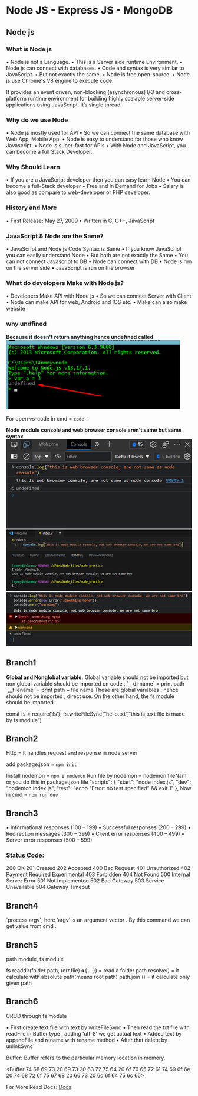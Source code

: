 # Node JS - Express JS - MongoDB

## Node js

### What is Node js
• Node is not a Language.
• This is a Server side runtime Environment.
• Node js can connect with databases.
• Code and syntax is very similar to JavaScript.
• But not exactly the same.
• Node is free,open-source.
• Node js use Chrome's V8 engine to execute code.

It provides an event driven, non-blocking (asynchronous) I/O and cross-platform runtime environment for building highly scalable server-side applications using JavaScript.
It’s single thread

### Why do we use Node
• Node js mostly used for API
• So we can connect the same database with Web App, Mobile App.
• Node is easy to understand for those who know Javascript. 
• Node is super-fast for APIs
• With Node and JavaScript, you can become a full Stack Developer.

### Why Should Learn
• If you are a JavaScript developer then you can easy learn Node
• You can become a full-Stack developer
• Free and in Demand for Jobs
• Salary is also good as compare to web-developer or PHP developer.

### History and More
• First Release: May 27, 2009 
• Written in C, C++, JavaScript

### JavaScript & Node are the Same?
• JavaScript and Node js Code Syntax is Same 
• If you know JavaScript you can easily understand Node
• But both are not exactly the Same
• You can not connect Javascript to DB
• Node can connect with DB
• Node js run on the server side
• JavaScript is run on the browser

### What do developers Make with Node js?
• Developers Make API with Node js 
• So we can connect Server with Client
• Node can make API for web, Android and IOS etc.
• Make can also make website

### why undfined
**Because it doesn't return anything hence undefined called**
<img src="./upload/Screenshot_10.png"/>


For open vs-code in cmd = `code .`

**Node module console and web browser console aren’t same but same syntax**
<img src="./upload/Screenshot_11.png"/>
<img src="./upload/Screenshot_12.png"/>
<img src="./upload/Screenshot_13.png"/>


<h2>Branch1</h2>
<b>Global and Nonglobal variable:</b> Global variable should not be imported but non global variable should be imported on code .
`__dirname` = print path
`__filename` = print path + file name 
These are global variables . hence should not be imported , direct use. 
On the other hand, the fs module should be imported.

const fs = require(‘fs’);
fs.writeFileSync(“hello.txt”,”this is text file is made by fs module”)


<h2>Branch2</h2>
Http = it handles request and response in node server

add package.json = `npm init`

Install nodemon = `npm i nodemon`
Run file by nodemon = nodemon fileNam or you do this in package.json file
    "scripts": {
        "start": "node index.js",
        "dev": "nodemon index.js",
        "test": "echo \"Error: no test specified\" && exit 1"
    },
Now in cmd = `npm run dev`

<h2>Branch3</h2>
• Informational responses (100 – 199)
• Successful responses (200 – 299)
• Redirection messages (300 – 399)
• Client error responses (400 – 499)
• Server error responses (500 – 599)

### Status Code:
200 OK
201 Created
202 Accepted
400 Bad Request
401 Unauthorized
402 Payment Required Experimental
403 Forbidden
404 Not Found
500 Internal Server Error
501 Not Implemented
502 Bad Gateway
503 Service Unavailable
504 Gateway Timeout

<h2>Branch4</h2>
`process.argv`, here ‘argv’ is an argument vector . By this command we can get value from cmd . 


<h2>Branch5</h2>
path module, fs module

fs.readdir(folder path, (err,file)=>{....}) = read a folder
path.resolve() = it calculate with absolute path(means root path)
path.join () = it calculate only given path

<h2>Branch6</h2>
CRUD through fs module

• First create text file with text by writeFileSync
• Then read the txt file with readFile in  Buffer type , adding ‘utf-8’ we get actual text
• Added text by appendFile and rename with rename method
• After that delete by unlinkSync

Buffer: Buffer refers to the particular memory location in memory. 

<Buffer 74 68 69 73 20 69 73 20 63 72 75 64 20 6f 70 65 72 61 74 69 6f 6e 20 74 68 72 6f 75 67 68 20 66 73 20 6d 6f 64 75 6c 65>

For More Read Docs: [Docs](https://docs.google.com/document/d/1LkRk34M508ga1KxNey4L5O3v_sYOO8T7x3jbiTG_naU/edit?usp=sharing).





